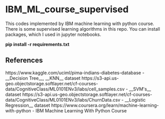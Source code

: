# IBM_ML_course_supervised

This codes implemented by IBM machine learning with python course. There is some supervised learning algorithms in this repo.
You can install packages, which I used in jupyter notebooks.

__pip install -r requirements.txt__

<h2> References </h2>
https://www.kaggle.com/uciml/pima-indians-diabetes-database - __Decision Tree__, __KNN__ dataset
https://s3-api.us-geo.objectstorage.softlayer.net/cf-courses-data/CognitiveClass/ML0101ENv3/labs/cell_samples.csv - __SVM's__ dataset
https://s3-api.us-geo.objectstorage.softlayer.net/cf-courses-data/CognitiveClass/ML0101ENv3/labs/ChurnData.csv - __Logistic Regression__ dataset
https://www.coursera.org/learn/machine-learning-with-python - IBM Machine Learning With Python Course
